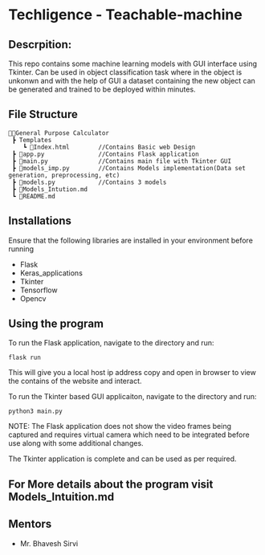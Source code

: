 # Techligence - Teachable-machine 

## Descrpition:
This repo contains some machine learning models with GUI interface using Tkinter. Can be used in object classification task where in the object is unkonwn and with the help of GUI a dataset containing the new object can be generated and trained to be deployed within minutes.

## File Structure 

```
👨‍💻General Purpose Calculator 
 ┣ Templates                            
    ┗ 📄Index.html        //Contains Basic web Design          
 ┣ 📄app.py               //Contains Flask application                    
 ┣ 📄main.py              //Contains main file with Tkinter GUI          
 ┣ 📄models_imp.py        //Contains Models implementation(Data set generation, preprocessing, etc)
 ┣ 📄models.py            //Contains 3 models 
 ┣ 📄Models_Intution.md
 ┗ 📄README.md      
```

## Installations
Ensure that the following libraries are installed in your environment before running 
- Flask 
- Keras_applications
- Tkinter
- Tensorflow
- Opencv

## Using the program 

To run the Flask application, navigate to the directory and run:
```
flask run
```
This will give you a local host ip address copy and open in browser to view the contains of the website and interact.

To run the Tkinter based GUI applicaiton, navigate to the directory and run:
```
python3 main.py
```

NOTE: The Flask application does not show the video frames being captured and requires virtual camera which need to be integrated before use along with some additional changes.

The Tkinter application is complete and can be used as per required.

## For More details about the program visit Models_Intuition.md

## Mentors
- Mr. Bhavesh Sirvi
